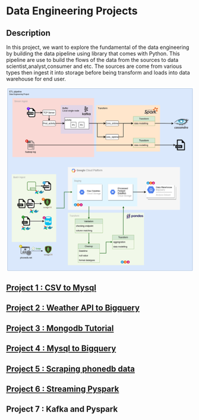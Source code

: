 # Data Engineering Projects
## Description

In this project, we want to explore the fundamental of the data engineering by building the data pipeline using  library that comes with Python. This pipeline are use to build the flows of the data from the sources to data scientist,analyst,consumer and etc. The sources are come from various types then ingest it into storage before being transform and loads into data warehouse for end user.

![etldiagram](ETLdiagram.png)

## [Project 1 : CSV to Mysql](csv-to-mysql_one/)

## [Project 2 : Weather API to Bigquery](weather-api-to-bigquery_two/)

## [Project 3 : Mongodb Tutorial](mongodb-tutorial_three/)

## [Project 4 : Mysql to Bigquery](mysql_to_bigquery_four/)

## [Project 5 : Scraping phonedb data](webscrap-to-bigquery_five/)

## [Project 6 : Streaming Pyspark](pyspark-streaming-from-filesystem_six/)

## Project 7 : Kafka and Pyspark

